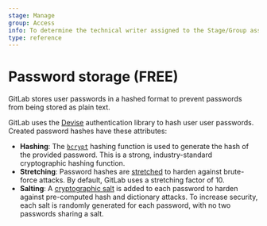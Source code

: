 ```yaml
---
stage: Manage
group: Access
info: To determine the technical writer assigned to the Stage/Group associated with this page, see https://about.gitlab.com/handbook/engineering/ux/technical-writing/#assignments
type: reference
---
```


# Password storage **(FREE)**

GitLab stores user passwords in a hashed format to prevent passwords from being
stored as plain text.

GitLab uses the [Devise](https://github.com/heartcombo/devise) authentication
library to hash user user passwords. Created password hashes have these
attributes:

- **Hashing**: The [`bcrypt`](https://en.wikipedia.org/wiki/Bcrypt) hashing
  function is used to generate the hash of the provided password. This is a
  strong, industry-standard cryptographic hashing function.
- **Stretching**: Password hashes are [stretched](https://en.wikipedia.org/wiki/Key_stretching)
  to harden against brute-force attacks. By default, GitLab uses a stretching
  factor of 10.
- **Salting**: A [cryptographic salt](https://en.wikipedia.org/wiki/Salt_(cryptography))
  is added to each password to harden against pre-computed hash and dictionary
  attacks. To increase security, each salt is randomly generated for each
  password, with no two passwords sharing a salt.
